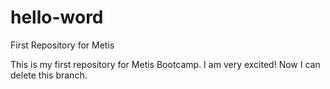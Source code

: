 # hello-word
First Repository for Metis

This is my first repository for Metis Bootcamp. I am very excited! Now I can delete this branch.
